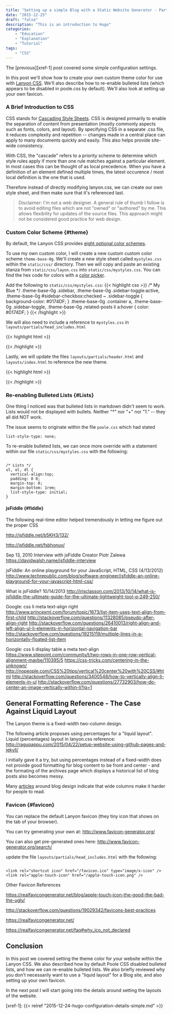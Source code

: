 ```yaml
---
title: "Setting up a simple Blog with a Static Website Generator - Part 5: Lanyon CSS and static stuff"
date: "2015-12-25"
draft: "false"
description: "This is an introduction to Hugo"
categories:
    - "Education"
    - "Explanation"
    - "Tutorial"
tags:
    - "CSS"
---
```


The [previous][xref-1] post covered some simple configuration settings.

In this post we'll show how to create your own custom theme color for use with [Lanyon CSS](http://lanyon.getpoole.com/).  We'll also describe how to re-enable bulleted lists (which appears to be disabled in poole.css by default).  We'll also look at setting up your own favicon.

### A Brief Introduction to CSS

CSS stands for [Cascading Style Sheets](https://www.w3.org/Style/CSS/).  CSS is designed primarily to enable the separation of content from presentation (mostly commonly aspects such as fonts, colors, and layout).   By specifying CSS in a separate .css file, it reduces complexity and repetition -- changes made in a central place can apply to many documents quickly and easily.  This also helps provide site-wide consistency.

With CSS, the "cascade" refers to a priority scheme to determine which style rules apply if more than one rule matches against a particular element.  In most cases this can be thought of as local precedence.  When you have a definition of an element defined multiple times, the latest occurence / most local definition is the one that is used.

Therefore instead of directly modifying lanyon.css, we can create our own style sheet, and then make sure that it's referenced last.

> Disclaimer: I'm not a web designer.  A general rule of thumb I follow is to avoid editing files which are not "owned" or "authored" by me.  This allows flexibility for updates of the source files.  This approach might not be considered good practice for web design.  


### Custom Color Scheme {#theme}

By default, the Lanyon CSS provides [eight optional color schemes](https://github.com/poole/lanyon#themes).  

To use my own custom color, I will create a new custom custom color scheme `theme-base-0g`.   We'll create a new style sheet called `mystyles.css` within the `static/css/` directory.  Then we will copy and paste an existing stanza from `static/css/layon.css` into `static/css/mystyles.css`.  You can find the hex code for colors with a [color picker](http://www.w3schools.com/colors/colors_picker.asp).  

Add the following to `static/css/mystyles.css`:
{{< highlight css >}}
/* My Blue */
.theme-base-0g .sidebar,
.theme-base-0g .sidebar-toggle:active,
.theme-base-0g #sidebar-checkbox:checked ~ .sidebar-toggle {
  background-color: #0174DF;
}
.theme-base-0g .container a,
.theme-base-0g .sidebar-toggle,
.theme-base-0g .related-posts li a:hover {
  color: #0174DF;
}
{{< /highlight >}}

We will also need  to include a reference to `mystyles.css` in `layouts/partials/head_includes.html`


{{< highlight html >}}
  <link rel="stylesheet" href="/css/poole.css">
  <link rel="stylesheet" href="/css/lanyon.css">
  <link rel="stylesheet" href="http://fonts.googleapis.com/css?family=PT+Serif:400,400italic,700|PT+Sans:400">
  <link rel="stylesheet" href="/css/mystyles.css">

  <link rel="shortcut icon" href="/favicon.ico" type="image/x-icon" />
  <link rel="apple-touch-icon" href="/apple-touch-icon.png" />

{{< /highlight >}}

Lastly, we will update the files `layouts/partials/header.html` and `layouts/index.html` to reference the new theme.

{{< highlight html >}}

  <body class="theme-base-0g">

{{< /highlight >}}




### Re-enabling Bulleted Lists {#Lists}

One thing I noticed was that bulleted lists in markdown didn't seem to work.  Lists would not be displayed with bullets.  Neither "\*" nor "+" nor "1."  -- they all did NOT work.  

The issue seems to originate within the file `poole.css` which had stated
```
list-style-type: none;
```

To re-enable bulleted lists, we can once more override with a statement within our file `static/css/mystyles.css` with the following:

```

/* Lists */
ul, ol, dl {
  vertical-align:top;
  padding: 0 0;
  margin-top: 0;
  margin-bottom: 1rem;
  list-style-type: initial;
}

```



#### jsFiddle {#fiddle}
The following real-time editor helped tremendously in letting me figure out the proper CSS

http://jsfiddle.net/b5KH3/132/

http://jsfiddle.net/fsbhonuv/

Sep 13, 2010 Interview with jsFiddle Creator Piotr Zalewa https://davidwalsh.name/jsfiddle-interview

jsFiddle: An online playground for your JavaScript, HTML, CSS   (4/13/2012)
http://www.techrepublic.com/blog/software-engineer/jsfiddle-an-online-playground-for-your-javascript-html-css/

What is jsFiddle?  10/14/2013
http://irisclasson.com/2013/10/14/what-is-jsfiddle-the-ultimate-guide-for-the-ultimate-lightweight-tool-q-249-250/



Google:  css li meta text-align right
http://www.princexml.com/forum/topic/1673/list-item-uses-text-align-from-first-child
http://stackoverflow.com/questions/11328085/pseudo-after-align-right
http://stackoverflow.com/questions/26410013/right-align-and-left-align-ul-li-elements-in-horizontal-navigation-bar
http://stackoverflow.com/questions/19215119/multiple-lines-in-a-horizontally-floated-list-item

Google: css li display table a meta text-align
https://www.sitepoint.com/community/t/two-rows-in-one-row-vertical-alignment-maybe/110395/5
https://css-tricks.com/centering-in-the-unknown/
http://nopeople.com/CSS%20tips/vertical%20center%20with%20CSS/#html
http://stackoverflow.com/questions/3400548/how-to-vertically-align-li-elements-in-ul
http://stackoverflow.com/questions/27732903/how-do-center-an-image-vertically-within-li?lq=1


## General Formatting Reference - The Case Against Liquid Layout

The Lanyon theme is a fixed-width two-column design.

The following article proposes using percentages for a "liquid layout".
Liquid (percentages) layout in lanyon.css reference:
http://ragupappu.com/2015/04/22/setup-website-using-github-pages-and-jekyll/

I initially gave it a try, but using percentages instead of a fixed-width does not provide good formatting for blog content to be front and center - and the formating of the archives page which displays a historical list of blog posts also becomes messy.


Many  [articles](http://www.successfulblogging.com/16-rules-of-blog-writing-which-ones-are-you-breaking/) around blog design indicate that wide columns make it harder for people to read.




### Favicon {#favicon}

You can replace the default Lanyon favicon (they tiny icon that shows on the tab of your browser).

You can try generating your own at: http://www.favicon-generator.org/

You can also get pre-generated ones here:
http://www.favicon-generator.org/search/

update the file `layouts/partials/head_includes.html` with the following:
```

<link rel="shortcut icon" href="/favicon.ico" type="image/x-icon" />
<link rel="apple-touch-icon" href="/apple-touch-icon.png" />

```


Other Favicon References

https://realfavicongenerator.net/blog/apple-touch-icon-the-good-the-bad-the-ugly/

http://stackoverflow.com/questions/19029342/favicons-best-practices

https://realfavicongenerator.net/

https://realfavicongenerator.net/faq#why_ico_not_declared




## Conclusion

In this post we covered setting the theme color for your website within the Lanyon CSS.  We also described how by default Poole CSS disabled bulleted lists, and how we can re-enable bulleted lists.  We also briefly reviewed why you don't necessarily want to use a "liquid layout" for a Blog site, and also setting up your own favicon.

In the next post I will start going into the details around setting the layouts of the website.

[xref-1]: {{< relref "2015-12-24-hugo-configuration-details-simple.md" >}}
